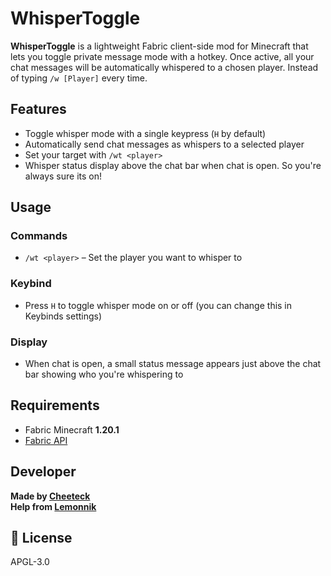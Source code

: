 # WhisperToggle

**WhisperToggle** is a lightweight Fabric client-side mod for Minecraft that lets you toggle private message mode with a hotkey. Once active, all your chat messages will be automatically whispered to a chosen player. Instead of typing `/w [Player]` every time.

## Features

-  Toggle whisper mode with a single keypress (`H` by default)
-  Automatically send chat messages as whispers to a selected player
-  Set your target with `/wt <player>`
-  Whisper status display above the chat bar when chat is open. So you're always sure its on!

## Usage

### Commands
- `/wt <player>` – Set the player you want to whisper to

### Keybind
- Press `H` to toggle whisper mode on or off (you can change this in Keybinds settings)

### Display
- When chat is open, a small status message appears just above the chat bar showing who you're whispering to

## Requirements

- Fabric Minecraft **1.20.1**
- [Fabric API](https://modrinth.com/mod/fabric-api)

## Developer

**Made by [Cheeteck](https://github.com/Cheeteck)**  
**Help from [Lemonnik](https://github.com/Lemonnik6484)**

## 📜 License

APGL-3.0

